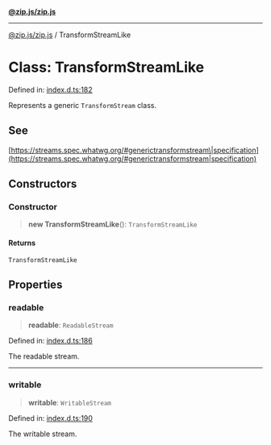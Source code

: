 [**@zip.js/zip.js**](../README.md)

***

[@zip.js/zip.js](../globals.md) / TransformStreamLike

# Class: TransformStreamLike

Defined in: [index.d.ts:182](https://github.com/gildas-lormeau/zip.js/blob/49e765ab0ea3b53d3426682f5f01f631cf166a03/index.d.ts#L182)

Represents a generic `TransformStream` class.

## See

[https://streams.spec.whatwg.org/#generictransformstream\|specification](https://streams.spec.whatwg.org/#generictransformstream|specification)

## Constructors

### Constructor

> **new TransformStreamLike**(): `TransformStreamLike`

#### Returns

`TransformStreamLike`

## Properties

### readable

> **readable**: `ReadableStream`

Defined in: [index.d.ts:186](https://github.com/gildas-lormeau/zip.js/blob/49e765ab0ea3b53d3426682f5f01f631cf166a03/index.d.ts#L186)

The readable stream.

***

### writable

> **writable**: `WritableStream`

Defined in: [index.d.ts:190](https://github.com/gildas-lormeau/zip.js/blob/49e765ab0ea3b53d3426682f5f01f631cf166a03/index.d.ts#L190)

The writable stream.
